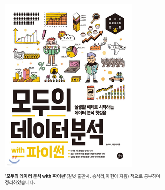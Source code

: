 <img src="assets/README/XL.jpeg" alt="모두의 데이터 분석 with 파이썬 - YES24" style="zoom:50%;" />

'**모두의 데이터 분석 with 파이썬**'(길벗 출판사. 송석리,이현아 지음) 책으로 공부하며 정리하였습니다.
